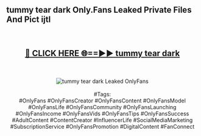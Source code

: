<h2>tummy tear dark Only.Fans Leaked Private Files And Pict ijtl</h2>
<br>
<div align="center">
<h2><a href="https://mediafiles.top/tummy_tear_dark" rel="nofollow">🔴 CLICK HERE 🌐==►► tummy tear dark</a></h2>
<br>
<br>
<a href="https://mediafiles.top/tummy_tear_dark" rel="nofollow" data-target="animated-image.originalLink"><img src="https://i.ibb.co.com/WyWwxjT/player-gif2.gif" alt="tummy tear dark Leaked OnlyFans" style="max-width: 100%; display: inline-block;" data-target="animated-image.originalImage"></a>
<br><br>
#Tags:
<br>
#OnlyFans #OnlyFansCreator #OnlyFansContent #OnlyFansModel #OnlyFansLife #OnlyFansCommunity #OnlyFansLaunching #OnlyFansIncome #OnlyFansVids #OnlyFansTips #OnlyFansSuccess #AdultContent #ContentCreator #InfluencerLife #SocialMediaMarketing #SubscriptionService #OnlyFansPromotion #DigitalContent #FanConnect
</div>
<br>